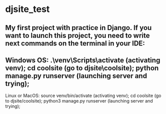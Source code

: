 # djsite_test
My first project with practice in Django.
If you want to launch this project, you need to write next commands on the terminal in your IDE:
--------------------------------------------------------
Windows OS:
.\venv\Scripts\activate  (activating venv);
cd coolsite  (go to djsite\coolsite);
python manage.py runserver  (launching server and trying);
---------------------------------------------------------
Linux or MacOS:
source venv/bin/activate  (activating venv);
cd coolsite  (go to djsite/coolsite);
python3 manage.py runserver  (launching server and trying);
